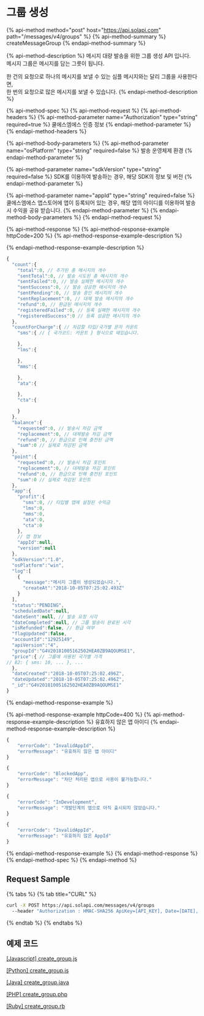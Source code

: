 # 그룹 생성

{% api-method method="post" host="https://api.solapi.com" path="/messages/v4/groups" %}
{% api-method-summary %}
createMessageGroup
{% endapi-method-summary %}

{% api-method-description %}
메시지 대량 발송을 위한 그룹 생성 API 입니다.  
메시지 그룹은 메시지를 담는 그릇이 됩니다.  
  
한 건의 요청으로 하나의 메시지를 보낼 수 있는 심플 메시지와는 달리 그룹을 사용한다면,  
한 번의 요청으로 많은 메시지를 보낼 수 있습니다.
{% endapi-method-description %}

{% api-method-spec %}
{% api-method-request %}
{% api-method-headers %}
{% api-method-parameter name="Authorization" type="string" required=true %}
쿨에스엠에스 인증 정보
{% endapi-method-parameter %}
{% endapi-method-headers %}

{% api-method-body-parameters %}
{% api-method-parameter name="osPlatform" type="string" required=false %}
발송 운영체제 환경
{% endapi-method-parameter %}

{% api-method-parameter name="sdkVersion" type="string" required=false %}
SDK를 이용하여 발송하는 경우, 해당 SDK의 정보 및 버전
{% endapi-method-parameter %}

{% api-method-parameter name="appId" type="string" required=false %}
쿨에스엠에스 앱스토어에 앱이 등록되어 있는 경우, 해당 앱의 아이디를 이용하여 발송 시 수익을 공유 받습니다.
{% endapi-method-parameter %}
{% endapi-method-body-parameters %}
{% endapi-method-request %}

{% api-method-response %}
{% api-method-response-example httpCode=200 %}
{% api-method-response-example-description %}

{% endapi-method-response-example-description %}

```javascript
{
  "count":{
    "total":0, // 추가된 총 메시지의 개수
    "sentTotal":0, // 발송 시도된 총 메시지의 개수
    "sentFailed":0, // 발송 실패한 메시지의 개수
    "sentSuccess":0, // 발송 성공한 메시지의 개수
    "sentPending":0, // 발송 중인 메시지의 개수
    "sentReplacement":0, // 대체 발송 메시지의 개수
    "refund":0, // 환급된 메시지의 개수
    "registeredFailed":0, // 등록 실패한 메시지의 개수
    "registeredSuccess":0 // 등록 성공한 메시지의 개수
  },
  "countForCharge":{ // 차감할 타입/국가별 문자 카운트
    "sms":{ // { 국가코드: 카운트 } 형식으로 돼있습니다.

    },
    "lms":{

    },
    "mms":{

    },
    "ata":{

    },
    "cta":{

    }
  },
  "balance":{
    "requested":0, // 발송시 차감 금액
    "replacement":0, // 대체발송 차감 금액
    "refund":0, // 환급으로 인해 충전된 금액
    "sum":0 // 실제로 차감된 금액
  },
  "point":{
    "requested":0, // 발송시 차감 포인트
    "replacement":0, // 대체발송 차감 포인트
    "refund":0, // 환급으로 인해 충전된 포인트
    "sum":0 // 실제로 차감된 포인트
  },
  "app":{
    "profit":{
      "sms":0, // 타입별 앱에 설정된 수익금
      "lms":0,
      "mms":0,
      "ata":0,
      "cta":0
    },
    // 앱 정보
    "appId":null,
    "version":null
  },
  "sdkVersion":"1.0",
  "osPlatform":"win",
  "log":[
    {
      "message":"메시지 그룹이 생성되었습니다.",
      "createAt":"2018-10-05T07:25:02.493Z"
    }
  ],
  "status":"PENDING",
  "scheduledDate":null,
  "dateSent":null, // 발송 요청 시각
  "dateCompleted":null, // 그룹 발송이 완료된 시각
  "isRefunded":false, // 환급 여부
  "flagUpdated":false,
  "accountId":"12925149",
  "apiVersion":"4",
  "groupId":"G4V20181005162502HEA0ZB9AQOUMSE1",
  "price":{ // 그룹에 사용된 국가별 가격
// 82: { sms: 10, ... }, ...
  },
  "dateCreated":"2018-10-05T07:25:02.496Z",
  "dateUpdated":"2018-10-05T07:25:02.496Z",
  "_id":"G4V20181005162502HEA0ZB9AQOUMSE1"
}
```
{% endapi-method-response-example %}

{% api-method-response-example httpCode=400 %}
{% api-method-response-example-description %}
유효하지 않은 앱 아이디
{% endapi-method-response-example-description %}

```javascript
{
    "errorCode": "InvalidAppId",
    "errorMessage": "유효하지 않은 앱 아이디"
}

{
    "errorCode": "BlockedApp",
    "errorMessage": "차단 처리된 앱으로 사용이 불가능합니다."
}

{
    "errorCode": "InDevelopment",
    "errorMessage": "개발단계의 앱으로 아직 출시되지 않았습니다."
}

{
    "errorCode": "InvalidAppId",
    "errorMessage": "유효하지 않은 AppId"
}
```
{% endapi-method-response-example %}
{% endapi-method-response %}
{% endapi-method-spec %}
{% endapi-method %}

## Request Sample

{% tabs %}
{% tab title="CURL" %}
```bash
curl -X POST https://api.solapi.com/messages/v4/groups
  --header "Authorization : HMAC-SHA256 ApiKey=[API_KEY], Date=[DATE], Salt=[UNIQID], Signature= [SIGNATURE]" \
```
{% endtab %}
{% endtabs %}

## 예제 코드

[\[Javascript\] create\_group.js](https://github.com/solapi/examples/blob/master/javascript/create_group.js)

[\[Python\] create\_group.js](https://github.com/solapi/examples/blob/master/python/group/)

[\[Java\] create\_group.java](https://github.com/solapi/examples/tree/master/java)

[\[PHP\] create\_group.php](https://github.com/solapi/examples/blob/master/php/create_group.php)

[\[Ruby\] create\_group.rb](https://github.com/solapi/examples/blob/master/ruby/create_group.rb)

